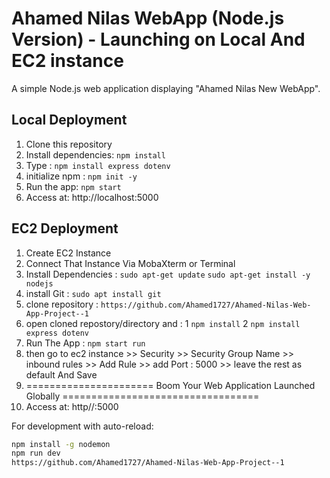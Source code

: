 # Ahamed Nilas WebApp (Node.js Version) - Launching on Local And EC2 instance

A simple Node.js web application displaying "Ahamed Nilas New WebApp".

## Local Deployment

1. Clone this repository
2. Install dependencies: `npm install`
3. Type : `npm install express dotenv`
4. initialize npm : `npm init -y`
5. Run the app: `npm start`
6. Access at: http://localhost:5000

## EC2 Deployment
1. Create EC2 Instance
2. Connect That Instance Via MobaXterm or Terminal
3. Install Dependencies : `sudo apt-get update` `sudo apt-get install -y nodejs`
4. install Git : `sudo apt install git`
5. clone repository : `https://github.com/Ahamed1727/Ahamed-Nilas-Web-App-Project--1`
6. open cloned repostory/directory and : 1 `npm install` 2 `npm install express dotenv`
7. Run The App : `npm start run`
8. then go to ec2 instance >> Security >> Security Group Name >> inbound rules >> Add Rule >> add Port : 5000 >> leave the rest as default And Save
9. ====================== Boom Your Web Application Launched Globally ==================================
10. Access at: http//<your ec2publicIP>:5000   

For development with auto-reload:
```bash
npm install -g nodemon
npm run dev
https://github.com/Ahamed1727/Ahamed-Nilas-Web-App-Project--1
